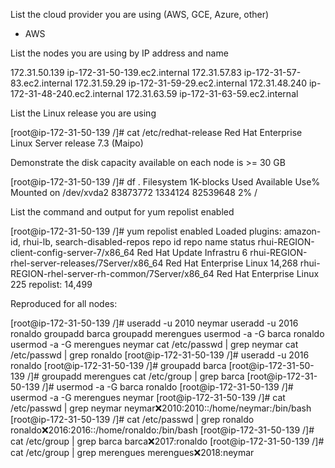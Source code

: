List the cloud provider you are using (AWS, GCE, Azure, other)
- AWS

List the nodes you are using by IP address and name

172.31.50.139 ip-172-31-50-139.ec2.internal
172.31.57.83  ip-172-31-57-83.ec2.internal
172.31.59.29  ip-172-31-59-29.ec2.internal
172.31.48.240 ip-172-31-48-240.ec2.internal
172.31.63.59  ip-172-31-63-59.ec2.internal

List the Linux release you are using

[root@ip-172-31-50-139 /]# cat /etc/redhat-release
Red Hat Enterprise Linux Server release 7.3 (Maipo)

Demonstrate the disk capacity available on each node is >= 30 GB

[root@ip-172-31-50-139 /]# df .
Filesystem     1K-blocks    Used Available Use% Mounted on
/dev/xvda2      83873772 1334124  82539648   2% /

List the command and output for yum repolist enabled

[root@ip-172-31-50-139 /]# yum repolist enabled
Loaded plugins: amazon-id, rhui-lb, search-disabled-repos
repo id                                          repo name                status
rhui-REGION-client-config-server-7/x86_64        Red Hat Update Infrastru      6
rhui-REGION-rhel-server-releases/7Server/x86_64  Red Hat Enterprise Linux 14,268
rhui-REGION-rhel-server-rh-common/7Server/x86_64 Red Hat Enterprise Linux    225
repolist: 14,499



Reproduced for all nodes:

[root@ip-172-31-50-139 /]# useradd -u 2010 neymar
useradd -u 2016 ronaldo
groupadd barca
groupadd merengues
usermod -a -G barca ronaldo
usermod -a -G merengues neymar
cat /etc/passwd | grep neymar
cat /etc/passwd | grep ronaldo
[root@ip-172-31-50-139 /]# useradd -u 2016 ronaldo
[root@ip-172-31-50-139 /]# groupadd barca
[root@ip-172-31-50-139 /]# groupadd merengues
cat /etc/group | grep barca
[root@ip-172-31-50-139 /]# usermod -a -G barca ronaldo
[root@ip-172-31-50-139 /]# usermod -a -G merengues neymar
[root@ip-172-31-50-139 /]# cat /etc/passwd | grep neymar
neymar:x:2010:2010::/home/neymar:/bin/bash
[root@ip-172-31-50-139 /]# cat /etc/passwd | grep ronaldo
ronaldo:x:2016:2016::/home/ronaldo:/bin/bash
[root@ip-172-31-50-139 /]# cat /etc/group | grep barca
barca:x:2017:ronaldo
[root@ip-172-31-50-139 /]# cat /etc/group | grep merengues
merengues:x:2018:neymar

